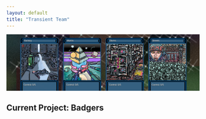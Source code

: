 ```yaml
---
layout: default
title: "Transient Team"
---
```


<img src="img/badgers_dev_01.jpg" class="img-responsive">

## Current Project: Badgers
